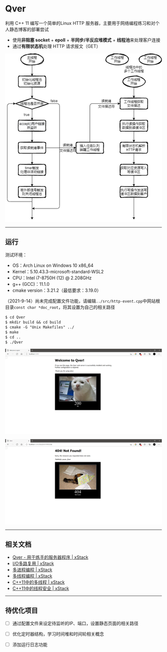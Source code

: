 # Qver

利用 C++ 11 编写一个简单的Linux HTTP 服务器，主要用于网络编程练习和对个人静态博客的部署尝试

- 使用**非阻塞 socket** + **epoll** + **半同步/半反应堆模式** + **线程池**来处理客户连接
- 通过**有限状态机**处理 HTTP 请求报文（GET）

![Qver-FlowChart](./docs/images/Qver-FlowChart.png)

---

## 运行

测试环境：

- OS：Arch Linux on Windows 10 x86_64
- Kernel：5.10.43.3-microsoft-standard-WSL2
- CPU：Intel i7-8750H (12) @ 2.208GHz
- g++ (GCC)：11.1.0
- cmake version：3.21.2（最低要求：3.19.0）

（2021-9-14）尚未完成配置文件功能，请编辑`../src/http-event.cpp`中网站根目录`const char *doc_root`，将其设置为自己的相关路径

```
$ cd Qver
$ mkdir build && cd build
$ cmake -G "Unix Makefiles" ../
$ make
$ cd ..
$ ./Qver
```

![Qver-200](./docs/images/Qver-200.png)

![Qver-404](./docs/images/Qver-404.png)

---

## 相关文档

- [Qver - 用于练手的服务器程序 | xStack](http://www.xqmq.icu/posts/2be28fe1.html)
- [I/O多路复用 | xStack](http://www.xqmq.icu/posts/7ce262fd.html)
- [多进程编程 | xStack](http://www.xqmq.icu/posts/716f0d9b.html)
- [多线程编程 | xStack](http://www.xqmq.icu/posts/341a9d02.html)
- [C++11中的多线程 | xStack](http://www.xqmq.icu/posts/c838ae05.html)
- [C++11中的线程安全 | xStack](http://www.xqmq.icu/posts/6320f5a6.html)

---

## 待优化项目

- [ ] 通过配置文件来设定待监听的IP、端口，设置静态页面的相关路径
- [ ] 优化定时器结构，学习时间堆和时间轮相关概念
- [ ] 添加运行日志功能

